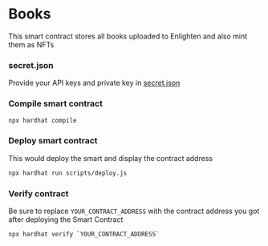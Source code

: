 # Books

This smart contract stores all books uploaded to Enlighten and also mint them as NFTs

### secret.json
Provide your API keys and private key in [secret.json](https://github.com/Hexdee/Enlighten/blob/main/smartcontract/secret.json)

### Compile smart contract

```bash
npx hardhat compile
```

### Deploy smart contract

This would deploy the smart and display the contract address

```bash
npx hardhat run scripts/deploy.js
```

### Verify contract
Be sure to replace `YOUR_CONTRACT_ADDRESS` with the contract address you got after deploying the Smart Contract

```bash
npx hardhat verify `YOUR_CONTRACT_ADDRESS`
```
